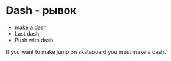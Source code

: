 # Dash - рывок

- make a dash
- Last dash
- Push with dash

If you want to make jump on skateboard you must make a dash.
